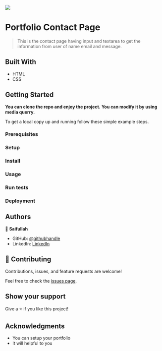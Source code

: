 ![](https://img.shields.io/badge/Microverse-blueviolet)

# Portfolio Contact Page

> This is the contact page having input and textarea to get the information from user of name email and message.


## Built With

- HTML
- CSS

## Getting Started

**You can clone the repo and enjoy the project.**
**You can modify it by using media querry.**

To get a local copy up and running follow these simple example steps.

### Prerequisites

### Setup

### Install

### Usage

### Run tests

### Deployment

## Authors

👤 **Saifullah**

- GitHub: [@githubhandle](https://github.com/saifullah767)
- LinkedIn: [LinkedIn](https://www.linkedin.com/in/saifullah-khan-b0637b169)

## 🤝 Contributing

Contributions, issues, and feature requests are welcome!

Feel free to check the [issues page](../../issues/).

## Show your support

Give a ⭐️ if you like this project!

## Acknowledgments

- You can setup your portfolio
- It will helpful to you